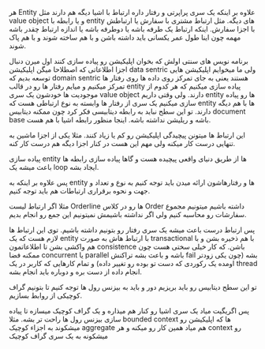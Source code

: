 هر Entity علاوه بر اینکه یک سری پراپرتی و رفتار داره ارتباط با اشیا دیگه هم دارند مثل value object  و یا رابطه با entity های دیگه. مثل ارتباط مشتری با سفارش یا ارتباطش با اجزا سفارش. اینکه ارتباط یک طرفه باشه یا دوطرفه باشه یا اندازه ارتباط چقدر باشه مهمه چون اینا طول عمر یکسانی باید داشته باشن و با هم ساخته شوند و با هم پاک شوند. 


برنامه نویس های سنتی اولش که بخوان اپلیکیشن رو پیاده سازی کنند اول میرن دنبال اجزا اطلاعاتی که اصطلاحا میگن اپلیکیشن data sentric ولی ما میخوایم اپلیکیشن هایی توسعه بدیم که domain sentric هستند یعنی به جای تمرکز روی داده ها روی رفتار ها تمرکز میکنیم و میایم رفتار ها رو در قالب entity پیاده سازی میکنیم که هر کدوم از موجودیت ها خودشون یک سری value object دارند. 
ولی وقتی داریم entity ها رو پیاده سازی میکنیم یک سری از رفتار ها وابسته به نوع ارتباطی هست که entity ها با هم دیگه دارند. تو این سطح نباید به رابطه دیتابیسی فکر کرد چون ممکنه دیتابیس document base باشه و ریلیشن نداشته باشه. اینجا منظور رابطه اشیا با هم هست. 

این ارتباط ها میتونن پیچیدگی اپلیکیشن رو کم یا زیاد کنند. مثلا یکی از اجزا ماشین به تنهایی درست کار میکنه ولی مهم این هست در کنار اجزا دیگه هم درست کار کنه. 

پیاده سازی entity ها از طریق دنیای واقعی پیچیده هست و گاها پیاده سازی رابطه ها باعث میشه یک loop ایجاد بشه. 

پس علاوه بر اینکه به entity ها و رفتارهاشون ارائه میدن باید توجه کنیم به نوع و تعداد و جهت و نحوه برقراری ارتباطات هم باید توجه کنیم. 

مثلا اگر ارتباط لیست Orderline ها رو در کلاس Order داشته باشیم میتونیم مجموع سفارشات رو محاسبه کنیم ولی اگر نداشته باشیمش نمیتونیم این جمع رو انجام بدیم. 

پس ارتباط درست باعث میشه یک سری رفتار رو بتونیم داشته باشیم. 
توی این ارتباط ها لازم هست که یک entity با ارتباط هاش به صورت transactional با هم ذخیره بشن و با هم واکشی بشن تا اطلاعاتمون consistence باشن. که کار خیلی سختی هست چون ممکنه فضا concurrent یا parallel باشه و باعث بشه تراکنش fail بشه (چون یکی زودتر اومده یک رکوردی که دست تو بوده رو تغییر داده) و تمام کارهایی که کاربر در یک thread انجام داده از دست بره و دوباره باید انجام بشه.

تو این سطح دیتابیس رو باید بریزیم دور و باید به بیزنس رول ها توجه کنیم تا بتونیم گراف کوچیکی از روابط بسازیم. 

پس اگریگیت میاد یک سری اشیا رو کنار هم میذاره و یک گراف کوچیک میسازه تا پیاده سازی بیزنس رول ها راحت تر بشه. مثلا bounded context ها که اپلیکیشن رو میشکوند به اجزاء کوچیک aggregate هم میاد همین کار رو میکنه و هر context رو میشکونه به یک سری گراف کوچیک 







